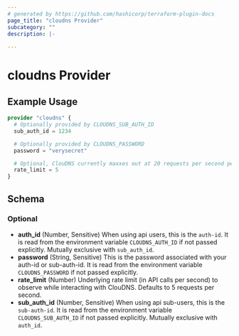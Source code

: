 ```yaml
---
# generated by https://github.com/hashicorp/terraform-plugin-docs
page_title: "cloudns Provider"
subcategory: ""
description: |-
  
---
```


# cloudns Provider



## Example Usage

```terraform
provider "cloudns" {
  # Optionally provided by CLOUDNS_SUB_AUTH_ID
  sub_auth_id = 1234

  # Optionally provided by CLOUDNS_PASSWORD
  password = "verysecret"

  # Optional, ClouDNS currently maxxes out at 20 requests per second per ip. Defaults to 5.
  rate_limit = 5
}
```

<!-- schema generated by tfplugindocs -->
## Schema

### Optional

- **auth_id** (Number, Sensitive) When using api users, this is the `auth-id`. It is read from the environment variable `CLOUDNS_AUTH_ID` if not passed explicitly. Mutually exclusive with `sub_auth_id`.
- **password** (String, Sensitive) This is the password associated with your auth-id or sub-auth-id. It is read from the environment variable `CLOUDNS_PASSWORD` if not passed explicitly.
- **rate_limit** (Number) Underlying rate limit (in API calls per second) to observe while interacting with ClouDNS. Defaults to 5 requests per second.
- **sub_auth_id** (Number, Sensitive) When using api sub-users, this is the `sub-auth-id`. It is read from the environment variable `CLOUDNS_SUB_AUTH_ID` if not passed explicitly. Mutually exclusive with `auth_id`.
